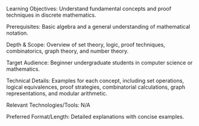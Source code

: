 Learning Objectives: Understand fundamental concepts and proof techniques in discrete mathematics.

Prerequisites: Basic algebra and a general understanding of mathematical notation.

Depth & Scope: Overview of set theory, logic, proof techniques, combinatorics, graph theory, and number theory.

Target Audience: Beginner undergraduate students in computer science or mathematics.

Technical Details: Examples for each concept, including set operations, logical equivalences, proof strategies, combinatorial calculations, graph representations, and modular arithmetic.

Relevant Technologies/Tools: N/A

Preferred Format/Length: Detailed explanations with concise examples.
